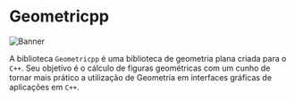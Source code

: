 # Geometricpp

![Banner](https://i.ibb.co/MMfDJV4/Banner-repo-geometricpp.png)

A biblioteca ``Geometricpp`` é uma biblioteca de geometria plana criada para o ``C++``. Seu objetivo é o cálculo de figuras geométricas com um cunho de tornar mais prático a utilização de Geometria em interfaces gráficas de aplicações em ``C++``.
